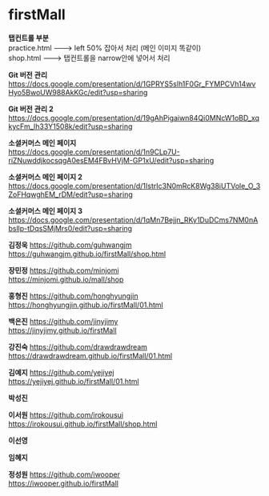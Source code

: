 # firstMall

**탭컨트롤 부분**  
practice.html ---> left 50% 잡아서 처리 (메인 이미지 똑같이)  
shop.html ---> 탭컨트롤을 narrow안에 넣어서 처리  
  
**Git 버전 관리**  
https://docs.google.com/presentation/d/1GPRYS5slh1F0Gr_FYMPCVh14wvHyo5BwoUW988AkKGc/edit?usp=sharing

**Git 버전 관리 2**  
https://docs.google.com/presentation/d/19gAhPigaiwn84Qi0MNcW1oBD_xqkycFm_Ih33Y1508k/edit?usp=sharing

**소셜커머스 메인 페이지**  
https://docs.google.com/presentation/d/1n9CLp7U-riZNuwddjkocsqgA0esEM4FBvHVjM-GP1xU/edit?usp=sharing

**소셜커머스 메인 페이지 2**  
https://docs.google.com/presentation/d/1IstrIc3N0mRcK8Wg38iUTVole_O_3ZoFHqwghEM_rDM/edit?usp=sharing

**소셜커머스 메인 페이지 3**  
https://docs.google.com/presentation/d/1qMn7Bejjn_RKy1DuDCms7NM0nAbsllp-tDqsSMjMrs0/edit?usp=sharing

**김정욱**
https://github.com/guhwangjm  
https://guhwangjm.github.io/firstMall/shop.html

**장민정**
https://github.com/minjomi  
https://minjomi.github.io/mall/shop

**홍형진**
https://github.com/honghyungjin  
https://honghyungjin.github.io/firstMall/01.html

**백은진**
https://github.com/jinyjimy  
https://jinyjimy.github.io/firstMall

**강진숙**
https://github.com/drawdrawdream  
https://drawdrawdream.github.io/firstMall/01.html

**김예지**
https://github.com/yejiyej  
https://yejiyej.github.io/firstMall/01.html

**박성진**

**이서원**
https://github.com/irokousui  
https://irokousui.github.io/firstMall/shop.html

**이선영**

**임혜지**

**정성원**
https://github.com/iwooper  
https://iwooper.github.io/firstMall
